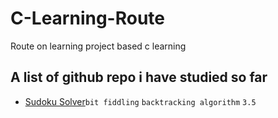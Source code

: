 # C-Learning-Route
Route on learning project based c learning

## A list of github repo i have studied so far

* [Sudoku Solver](https://github.com/fxn/sudoku)`bit fiddling` `backtracking algorithm` `3.5`
